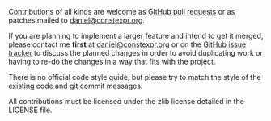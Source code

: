 
Contributions of all kinds are welcome as [GitHub pull requests](https://github.com/dscharrer/innoextract/pulls) or as patches mailed to daniel@constexpr.org.

If you are planning to implement a larger feature and intend to get it merged, please contact me **first** at daniel@constexpr.org or on the [GitHub issue tracker](https://github.com/dscharrer/innoextract/issues) to discuss the planned changes in order to avoid duplicating work or having to re-do the changes in a way that fits with the project.

There is no official code style guide, but please try to match the style of the existing code and git commit messages.

All contributions must be licensed under the zlib license detailed in the LICENSE file.
